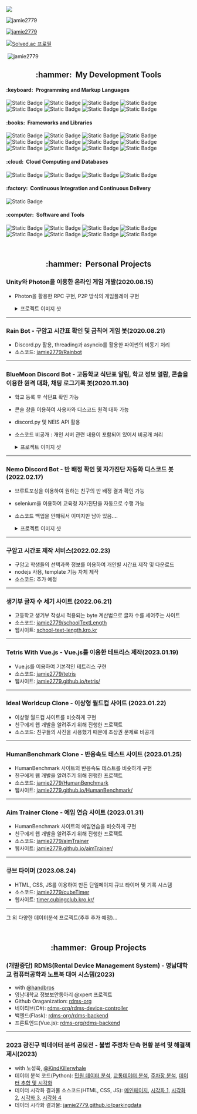 <img src="https://capsule-render.vercel.app/api?type=waving&color=gradient&height=300&fontAlignY=35&descAlignY=50&section=header&text=I'm%20Jaemin%20Park&desc=KNU%20SCE%2024%20/%20Data%20Scientist,%20Web%20Developer"/>

<p align="left"> <img src="https://komarev.com/ghpvc/?username=jamie2779&label=Profile%20views&color=0e75b6&style=flat" alt="jamie2779" /> </p>

<p align="left"> <a href="https://github.com/ryo-ma/github-profile-trophy"><img src="https://github-profile-trophy.vercel.app/?username=jamie2779" alt="jamie2779" /></a> </p>

[![Solved.ac
프로필](http://mazassumnida.wtf/api/v2/generate_badge?boj=jamie2779)](https://solved.ac/jamie2779)

<!--<p><img align="left" src="https://github-readme-stats.vercel.app/api/top-langs?username=jamie2779&show_icons=true&locale=en&layout=compact" alt="jamie2779" /></p>-->

<p>&nbsp;<img align="center" src="https://github-readme-stats.vercel.app/api?username=jamie2779&show_icons=true&locale=en" alt="jamie2779" /></p>

<!--<p><img align="center" src="https://github-readme-streak-stats.herokuapp.com/?user=jamie2779&" alt="jamie2779" /></p>-->

<h2 align="center"><b>:hammer: &nbsp;My Development Tools</b></h2>
<h4>:keyboard: &nbsp;Programming and Markup Languages</h4>
  <p>
    <img alt="Static Badge" src="https://img.shields.io/badge/C-A8B9CC?style=flat-square&logo=c&logoColor=white">
    <img alt="Static Badge" src="https://img.shields.io/badge/C%23-512BD4?style=flat-square&logo=csharp">
    <img alt="Static Badge" src="https://img.shields.io/badge/HTML-E34F26e?style=flat-square&logo=html5&logoColor=white">
    <img alt="Static Badge" src="https://img.shields.io/badge/CSS-1572B6?style=flat-square&logo=css3&logoColor=white">
    <img alt="Static Badge" src="https://img.shields.io/badge/JavaScript-F7DF1E?style=flat-square&logo=javascript&logoColor=white">
    <img alt="Static Badge" src="https://img.shields.io/badge/Python-3776AB?style=flat-square&logo=python&logoColor=white">
    <img alt="Static Badge" src="https://img.shields.io/badge/Lua-2C2D72?style=flat-square&logo=lua&logoColor=white">
    <img alt="Static Badge" src="https://img.shields.io/badge/R-276DC3?style=flat-square&logo=r&logoColor=white">

  </p>

  <h4>:books: &nbsp;Frameworks and Libraries</h4>
  <p>
    <img alt="Static Badge" src="https://img.shields.io/badge/Node.js-339933?style=flat-square&logo=node.js&logoColor=white">
    <img alt="Static Badge" src="https://img.shields.io/badge/Express-000000?style=flat-square&logo=express&logoColor=white">
    <img alt="Static Badge" src="https://img.shields.io/badge/Three.js-000000?style=flat-square&logo=threedotjs&logoColor=white">
    <img alt="Static Badge" src="https://img.shields.io/badge/Vue.js-4FC08D?style=flat-square&logo=vue.js&logoColor=white">
    <img alt="Static Badge" src="https://img.shields.io/badge/Flask-000000?style=flat-square&logo=flask&logoColor=white">
    <img alt="Static Badge" src="https://img.shields.io/badge/Numpy-013243?style=flat-square&logo=numpy&logoColor=white">
    <img alt="Static Badge" src="https://img.shields.io/badge/Pandas-150458?style=flat-square&logo=pandas&logoColor=white">
    <img alt="Static Badge" src="https://img.shields.io/badge/PyTorch-EE4C2C?style=flat-square&logo=pytorch&logoColor=white">
    <img alt="Static Badge" src="https://img.shields.io/badge/OpenCV-5C3EE8?style=flat-square&logo=opencv&logoColor=white">
    <img alt="Static Badge" src="https://img.shields.io/badge/Numba-00A3E0?style=flat-square&logo=numba&logoColor=white">
    <img alt="Static Badge" src="https://img.shields.io/badge/Selenium-43B02A?style=flat-square&logo=selenium&logoColor=white">
    <img alt="Static Badge" src="https://img.shields.io/badge/Photon-004480?style=flat-square&logo=photon&logoColor=white">

    
  </p>

  <h4>:cloud: &nbsp;Cloud Computing and Databases</h4>
  <p>
    <img alt="Static Badge" src="https://img.shields.io/badge/Amazon%20EC2-FF9900?style=flat-square&logo=amazonec2&logoColor=white">
    <img alt="Static Badge" src="https://img.shields.io/badge/GitHub%20Pages-222222?style=flat-square&logo=github&logoColor=white">
    <img alt="Static Badge" src="https://img.shields.io/badge/MySQL-4479A1?style=flat-square&logo=mysql&logoColor=white">
    <img alt="Static Badge" src="https://img.shields.io/badge/MongoDB-47A248?style=flat-square&logo=mongodb&logoColor=white">
  </p>

  <h4>:factory: &nbsp;Continuous Integration and Continuous Delivery</h4>
  <p>
    <img alt="Static Badge" src="https://img.shields.io/badge/docker-2496ED?style=flat-square&logo=docker&logoColor=white">
  </p>

  <h4>:computer: &nbsp;Software and Tools</h4>
  <p>
    <img alt="Static Badge" src="https://img.shields.io/badge/Android%20Studio-3DDC84?style=flat-square&logo=androidstudio&logoColor=white">
    <img alt="Static Badge" src="https://img.shields.io/badge/Arduino-00878F?style=flat-square&logo=arduino&logoColor=white">
    <img alt="Static Badge" src="https://img.shields.io/badge/git-F05032?style=flat-square&logo=git&logoColor=white">
    <img alt="Static Badge" src="https://img.shields.io/badge/Github-181717?style=flat-square&logo=github&logoColor=white">
    <img alt="Static Badge" src="https://img.shields.io/badge/Vim-019733?style=flat-square&logo=vim&logoColor=white">
    <img alt="Static Badge" src="https://img.shields.io/badge/Anaconda-44A833?style=flat-square&logo=anaconda&logoColor=white">
    <img alt="Static Badge" src="https://img.shields.io/badge/Wireshark-1679A7?style=flat-square&logo=wireshark&logoColor=white">
    <img alt="Static Badge" src="https://img.shields.io/badge/Unity-000000?style=flat-square&logo=unity&logoColor=white">
  </p>

<br>
<h2 align="center"><b>:hammer: &nbsp;Personal Projects</b></h2>

### Unity와 Photon을 이용한 온라인 게임 개발(2020.08.15)
- Photon을 활용한 RPC 구현, P2P 방식의 게임플레이 구현
  <details> 
    <summary>프로젝트 이미지 샷</summary>
  
    - 로비
    ![image](https://github.com/jamie2779/jamie2779/assets/56078563/2f0aeae8-3568-47d9-9374-bfbdda5de7dd)
    - 채팅
    ![image](https://github.com/jamie2779/jamie2779/assets/56078563/68cd84c7-fe8d-402f-8266-f21d52b570cf)
    - 인게임 플레이
    ![image](https://github.com/jamie2779/jamie2779/assets/56078563/67e89fa5-bfcb-4f06-b559-f82a9e19204d)
    ![image](https://github.com/jamie2779/jamie2779/assets/56078563/7c3881e3-1a96-4105-8e78-8776a814adc0)
  </details>

<hr>

### Rain Bot - 구암고 시간표 확인 및 금칙어 게임 봇(2020.08.21)
- Discord.py 활용, threading과 asyncio를 활용한 파이썬의 비동기 처리
- 소스코드: [jamie2779/Rainbot](https://github.com/jamie2779/Rainbot)

<hr>

### BlueMoon Discord Bot - 고등학교 식단표 알림, 학교 정보 열람, 콘솔을 이용한 원격 대화, 채팅 로그기록 봇(2020.11.30)
- 학교 등록 후 식단표 확인 가능
- 콘솔 창을 이용하여 사용자와 디스코드 원격 대화 가능
- discord.py 및 NEIS API 활용
- 소스코드 비공개 : 개인 서버 관련 내용이 포함되어 있어서 비공개 처리
  <details> 
    <summary>프로젝트 이미지 샷</summary>
  
    - 급식 확인 <br>
    ![image](https://github.com/jamie2779/jamie2779/assets/56078563/443ea854-c848-4313-8adb-7b6992d81606)
    - 학교 변경 가능   <br>
    ![image](https://github.com/jamie2779/jamie2779/assets/56078563/84d0ca82-9473-44e1-a019-1f77cdd328fb)
    - 조식, 중식, 석식 모두 출력 가능 <br>
    ![image](https://github.com/jamie2779/jamie2779/assets/56078563/de160347-8ef7-4c73-ace6-2f6ab9c1251e)
    - 학교 정보 확인 <br>
    ![image](https://github.com/jamie2779/jamie2779/assets/56078563/2698b92d-636b-46c5-b3c2-efd7d5ef9249)
    - 시험범위 확인 <br>
    ![image](https://github.com/jamie2779/jamie2779/assets/56078563/1e128ffd-273b-4f56-b58e-72de529e2d61)

  </details>

<hr>

### Nemo Discord Bot - 반 배정 확인 및 자가진단 자동화 디스코드 봇(2022.02.17)
- 브루트포싱을 이용하여 원하는 친구의 반 배정 결과 확인 가능
- selenium을 이용하여 교육청 자가진단을 자동으로 수행 가능
- 소스코드 백업을 안해둬서 이미지만 남아 있음....
  <details> 
    <summary>프로젝트 이미지 샷</summary>

    - 반배정 확인 <br>
    ![image](https://github.com/jamie2779/jamie2779/assets/56078563/41e4db5f-355f-4136-9fb2-65ce0c9aa3e9)
    - 도움말 <br>
    ![image](https://github.com/jamie2779/jamie2779/assets/56078563/ed14aa56-4c29-4080-9285-8f7d33819655)
    - 자가진단 정보 등록 <br>
    ![image](https://github.com/jamie2779/jamie2779/assets/56078563/70c2decc-d75c-46b6-961a-07db38f74f04)
    - 자가진단 <br>
    ![image](https://github.com/jamie2779/jamie2779/assets/56078563/0830828d-d526-460c-aff0-50e6ab81e678)
    - 자가진단 자동화 <br>
    ![image](https://github.com/jamie2779/jamie2779/assets/56078563/c9128eb3-a75c-41ca-a711-bda236aedbb0)
  </details>

<hr>

### 구암고 시간표 제작 서비스(2022.02.23)
- 구암고 학생들의 선택과목 정보를 이용하여 개인별 시간표 제작 및 다운로드
- nodejs 사용, template 기능 자체 제작
- 소스코드: 추가 예정

<hr>

### 생기부 글자 수 세기 사이트 (2022.06.21)
- 고등학교 생기부 작성시 적용되는 byte 계산법으로 글자 수를 세어주는 사이트
- 소스코드: [jamie2779/schoolTextLength](https://github.com/jamie2779/schoolTextLength)
- 웹사이트: [school-text-length.kro.kr](http://school-text-length.kro.kr/)

<hr>

### Tetris With Vue.js - Vue.js를 이용한 테트리스 제작(2023.01.19)
- Vue.js를 이용하여 기본적인 테트리스 구현
- 소스코드: [jamie2779/tetris](https://github.com/jamie2779/tetris)
- 웹사이트: [jamie2779.github.io/tetris/](https://jamie2779.github.io/tetris/)

<hr>

### Ideal Worldcup Clone - 이상형 월드컵 사이트 (2023.01.22)
- 이상형 월드컵 사이트를 비슷하게 구현
- 친구에게 웹 개발을 알려주기 위해 진행한 프로젝트
- 소스코드: 친구들의 사진을 사용했기 때문에 초상권 문제로 비공개

<hr>

### HumanBenchmark Clone - 반응속도 테스트 사이트 (2023.01.25)
- HumanBenchmark 사이트의 반응속도 테스트를 비슷하게 구현
- 친구에게 웹 개발을 알려주기 위해 진행한 프로젝트
- 소스코드: [jamie2779/HumanBenchmark](https://github.com/jamie2779/HumanBenchmark)
- 웹사이트: [jamie2779.github.io/HumanBenchmark/](https://jamie2779.github.io/HumanBenchmark/)

<hr>

### Aim Trainer Clone - 에임 연습 사이트 (2023.01.31)
- HumanBenchmark 사이트의 에임연습을 비슷하게 구현
- 친구에게 웹 개발을 알려주기 위해 진행한 프로젝트
- 소스코드: [jamie2779/aimTrainer](https://github.com/jamie2779/aimTrainer)
- 웹사이트: [jamie2779.github.io/aimTrainer/](https://jamie2779.github.io/aimTrainer/)

<hr>

### 큐브 타이머 (2023.08.24)
- HTML, CSS, JS를 이용하여 만든 단일페이지 큐브 타이머 및 기록 시스템
- 소스코드: [jamie2779/cubeTimer](https://github.com/jamie2779/cubeTimer)
- 웹사이트: [timer.cubingclub.kro.kr/](http://timer.cubingclub.kro.kr/)

<hr>

그 외 다양한 데이터분석 프로젝트(추후 추가 예정)...

<br>
<h2 align="center"><b>:hammer: &nbsp;Group Projects</b></h2>

### (개발중단) RDMS(Rental Device Management System) - 영남대학교 컴퓨터공학과 노트북 대여 시스템(2023)
- with [@handbros](https://github.com/handbros)
- 영남대학교 정보보안동아리 @xpert 프로젝트
- Github Oraganization: [rdms-org](https://github.com/rdms-org)
- 네이티브(C#): [rdms-org/rdms-device-controller](https://github.com/rdms-org/rdms-device-controller)
- 백엔드(Flask): [rdms-org/rdms-backend](https://github.com/rdms-org/rdms-backend)
- 프론트엔드(Vue.js): [rdms-org/rdms-backend](https://github.com/rdms-org/rdms-backend)

<hr>

### 2023 광진구 빅데이터 분석 공모전 - 불법 주정차 단속 현황 분석 및 해결책 제시(2023)
- with 노성욱, [@KindKillerwhale](https://github.com/KindKillerwhale)
- 데이터 분석 코드(Python): [민원 데이터 분석](https://colab.research.google.com/drive/1i6OusahRdKeFLEaC_wc6qOSuPAKZl4ND?usp=sharing), [교통데이터 분석](https://colab.research.google.com/drive/1o6aDD-G7Yrz6oqtzd5vMORkcWs0LWdwA?usp=sharing), [주차장 분석](https://colab.research.google.com/drive/1nAE7KuNeV6EG3TYkBF35Z7JJzVLQ3U_s?usp=sharing), [데이터 추합 및 시각화](https://colab.research.google.com/drive/1oDSSg_40Dhn64Rb0nxZ5xAGG1_q61DfH?usp=sharing)
- 데이터 시각화 결과물 소스코드(HTML, CSS, JS): [메인페이지](https://github.com/jamie2779/parkingdata), [시각화 1](https://github.com/jamie2779/publicAndPolygon), [시각화 2](https://github.com/jamie2779/onlyPolygon), [시각화 3](https://github.com/jamie2779/onlyPublic), [시각화 4](https://github.com/jamie2779/publicAndPolygon)
- 데이터 시각화 결과물: [jamie2779.github.io/parkingdata](https://jamie2779.github.io/parkingdata/)
